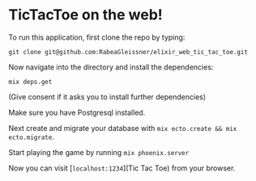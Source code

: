 # TicTacToe on the web!

To run this application, first clone the repo by typing:

`git clone git@github.com:RabeaGleissner/elixir_web_tic_tac_toe.git`

Now navigate into the directory and install the dependencies:

`mix deps.get`

(Give consent if it asks you to install further dependencies)

Make sure you have Postgresql installed.

Next create and migrate your database with `mix ecto.create && mix ecto.migrate`.

Start playing the game by running `mix phoenix.server`

Now you can visit [`localhost:1234`](Tic Tac Toe) from your browser.

